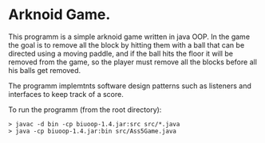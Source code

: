 # Arknoid Game.

This programm is a simple arknoid game written in java OOP.
In the game the goal is to remove all the block by hitting them with a ball
that can be directed using a moving paddle, and if the ball hits the floor it will 
be removed from the game, so the player must remove all the blocks before all his balls 
get removed.


The programm implemtnts software design patterns such as listeners and interfaces
to keep track of a score.


To run the programm (from the root directory):
```
> javac -d bin -cp biuoop-1.4.jar:src src/*.java
> java -cp biuoop-1.4.jar:bin src/Ass5Game.java
```
